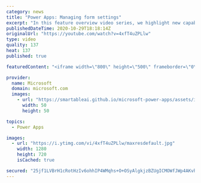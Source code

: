 ```yaml
---
category: news
title: "Power Apps: Managing form settings"
excerpt: "In this feature overview video series, we highlight new capabilities included in the latest update to Microsoft Power Apps.  Improvements to Microsoft Power Apps for managing form settings and events allow users to set various features on a form in the new modern designer.   Get the most out of Power"
publishedDateTime: 2020-10-29T18:18:14Z
originalUrl: "https://youtube.com/watch?v=4xfT4uZPLlw"
type: video
quality: 137
heat: 137
published: true

featuredContent: "<iframe width=\"800\" height=\"500\" frameborder=\"0\" src=\"https://www.youtube.com/embed/4xfT4uZPLlw\" allow=\"accelerometer; autoplay; encrypted-media; gyroscope; picture-in-picture\" allowfullscreen></iframe>"

provider:
  name: Microsoft
  domain: microsoft.com
  images:
    - url: "https://smartableai.github.io/microsoft-power-apps/assets/images/organizations/microsoft.com-50x50.jpg"
      width: 50
      height: 50

topics:
  - Power Apps

images:
  - url: "https://i.ytimg.com/vi/4xfT4uZPLlw/maxresdefault.jpg"
    width: 1280
    height: 720
    isCached: true

secured: "25jf1LVBrH1cRotHzIv6ohhIP4WMqhs+O+OSyAlgkjzBZUgICMOWfJWp4AKvhpbm+35m53V1RBYIJs224BvZQaO0XO43dRgarFfFmXb7N/q80IRGHetf3puPqBxRinOs7k7lE1+WSjW+aBn8oYDg4lvgzSxuDVpccWlRriw+p73B90fwpYuweWllPfE5ppAij/uwp1rmg6+jR/mzikaFPRmrBrN+5TNlp0CE8o6egk1GizEf75gQ83eREfV0islDgR0TXORARdifED+353LMOzylQehcOXP4DWlQCfXsRhrk7gJPAKFxAqxyXnOL+uun4g/6rB2HMhBN+/YX9Qfa+Aq/T7CYlpRZQOijcuNjfIIgEupKlXthzjmjbWFYfGq4KGwlEihvH4jqDj2G+1nxm4oZ5tL31hQ+5Y6o+MOL9Nqe0hwOs89AOuIfri7wBozH;V1cesJ/LLr0q77duI/Mnlw=="
---
```


